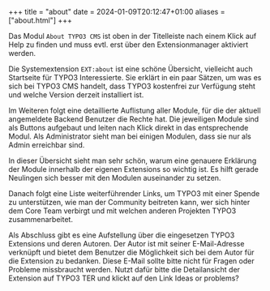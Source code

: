 +++
title = "about"
date = 2024-01-09T20:12:47+01:00
aliases = ["about.html"]
+++

Das Modul `About TYPO3 CMS` ist oben in der Titelleiste nach einem Klick auf Help zu finden und muss evtl. erst über den Extensionmanager aktiviert werden.

Die Systemextension `EXT:about` ist eine schöne Übersicht, vielleicht auch Startseite für TYPO3 Interessierte. Sie erklärt in ein paar Sätzen, um was es sich bei TYPO3 CMS handelt, dass TYPO3 kostenfrei zur Verfügung steht und welche Version derzeit installiert ist.

Im Weiteren folgt eine detaillierte Auflistung aller Module, für die der aktuell angemeldete Backend Benutzer die Rechte hat. Die jeweiligen Module sind als Buttons aufgebaut und leiten nach Klick direkt in das entsprechende Modul. Als Administrator sieht man bei einigen Modulen, dass sie nur als Admin erreichbar sind.

In dieser Übersicht sieht man sehr schön, warum eine genauere Erklärung der Module innerhalb der eigenen Extensions so wichtig ist. Es hilft gerade Neulingen sich besser mit den Modulen auseinander zu setzen.

Danach folgt eine Liste weiterführender Links, um TYPO3 mit einer Spende zu unterstützen, wie man der Community beitreten kann, wer sich hinter dem Core Team verbirgt und mit welchen anderen Projekten TYPO3 zusammenarbeitet.

Als Abschluss gibt es eine Aufstellung über die eingesetzen TYPO3 Extensions und deren Autoren. Der Autor ist mit seiner E-Mail-Adresse verknüpft und bietet dem Benutzer die Möglichkeit sich bei dem Autor für die Extension zu bedanken. Diese E-Mail sollte bitte nicht für Fragen oder Probleme missbraucht werden. Nutzt dafür bitte die Detailansicht der Extension auf TYPO3 TER und klickt auf den Link Ideas or problems?
